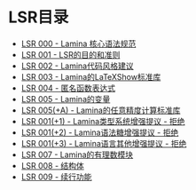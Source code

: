 # LSR目录
- [LSR 000 - Lamina 核心语法规范](store/LSR-000.md)
- [LSR 001 - LSR的目的和准则](store/LSR-001.md)
- [LSR 002 - Lamina代码风格建议](store/LSR-002.md)
- [LSR 003 - Lamina的LaTeXShow标准库](store/LSR-003.md)
- [LSR 004 - 匿名函数表达式](store/LSR-004.md)
- [LSR 005 - Lamina的变量](store/LSR-005.md)
- [LSR 005(+A) - Lamina的任意精度计算标准库](store/LSR-005(+A).md)
- [LSR 001(+1) - Lamina类型系统增强提议 - 拒绝](store/LSR-001(+1).md)
- [LSR 001(+2) - Lamina语法糖增强提议 - 拒绝](store/LSR-001(+2).md)
- [LSR 001(+3) - Lamina语言其他增强提议 - 拒绝](store/LSR-001(+3).md)
- [LSR 007 - Lamina的有理数模块](store/LSR-007.md)
- [LSR 008 - 结构体](store/LSR-008.md)
- [LSR 009 - 续行功能](store/LSR-009.md) 

